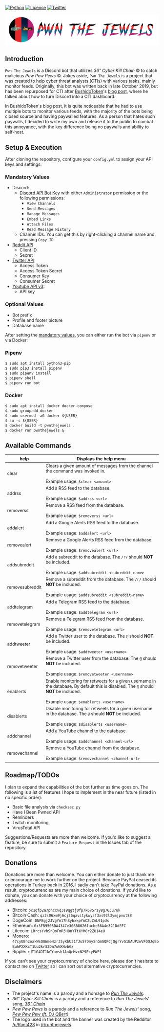 [![Python][1]][2]
[![License][3]][4]
[![Twitter][5]][6]

<p align="center">
    <img src="./images/Pwn%20The%20Jewels%20Banner.png">
</p>

## Introduction
`Pwn The Jewels` is a Discord bot that utilizes *36" Cyber Kill Chain* &copy; to catch malicious *Pew Pew Pews* 
&copy;. Jokes aside, `Pwn The Jewels` is a project that was created to help cyber threat analysts (CTIs) with various 
tasks, mainly monitor feeds.  Originally, this bot was written back in late October 2019, but has been repurposed for 
CTI after [BushidoToken][7]'s [blog post][8], where he talked about how to turn Discord into a CTI dashboard.

In BushidoToken's blog post, it is quite noticeable that he had to use multiple bots to monitor various feeds, with 
the majority of the bots being closed source and having paywalled features. As a person that hates such paywalls, I 
decided to write my own and release it to the public to combat this annoyance, with the key difference being no 
paywalls and ability to self-host.

## Setup & Execution
After cloning the repository, configure your `config.yml` to assign your API keys and settings:

### Mandatory Values
- Discord:
  - [Discord API Bot Key][9] with either `Administrator` permission or the following permissions:
    - `View Channels`
    - `Send Messages`
    - `Manage Messages`
    - `Embed Links`
    - `Attach Files`
    - `Read Message History`
  - Channel IDs. You can get this by right-clicking a channel name and pressing `Copy ID`.
- [Reddit API][10]:
  - Client ID
  - Secret
- [Twitter API][11]:
  - Access Token
  - Access Token Secret
  - Consumer Key
  - Consumer Secret
- [Youtube API v3][12]:
  - API key

### Optional Values
- Bot prefix
- Profile and footer picture
- Database name

After setting the [mandatory values](#mandatory-settings), you can either run the bot via `pipenv` or via Docker:

### Pipenv
```
$ sudo apt install python3-pip
$ sudo pip3 install pipenv
$ sudo pipenv install
$ pipenv shell
$ pipenv run bot
```

### Docker
```
$ sudo apt install docker docker-compose
$ sudo groupadd docker
$ sudo usermod -aG docker ${USER}
$ su -s ${USER}
$ docker build -t pwnthejewels .
$ docker run pwnthejewels &
```

## Available Commands
| help            | Displays the help menu                                                                                                                                                              |
|-----------------|-------------------------------------------------------------------------------------------------------------------------------------------------------------------------------------|
| clear           | Clears a given amount of messages from the channel the command was invoked in.<br><br>Example usage:  `$clear <amount>`                                                             |
| addrss          | Add a RSS feed to the database.<br><br>Example usage: `$addrss <url>`                                                                                                               |
| removerss       | Remove a RSS feed from the database.<br><br>Example usage: `$removerss <url>`                                                                                                       |
| addalert        | Add a Google Alerts RSS feed to the database.<br><br>Example usage: `$addalert <url>`                                                                                               |
| removealert     | Remove a Google Alerts RSS feed from the database.<br><br>Example usage: `$removealert <url>`                                                                                       |
| addsubreddit    | Add a subreddit to the database. The `/r/` should **NOT** be included.<br><br>Example usage: `$addsubreddit <subreddit-name>`                                                       |
| removesubreddit | Remove a subreddit from the database. The `/r/` should **NOT** be included.<br><br>Example usage: `$addsubreddit <subreddit-name>`                                                  |
| addtelegram     | Add a Telegram RSS feed to the database.<br><br>Example usage: `$addtelegram <url>`                                                                                                 |
| removetelegram  | Remove a Telegram RSS feed from the database.<br><br>Example usage: `$removetelegram <url>`                                                                                         |
| addtweeter      | Add a Twitter user to the database. The `@` should **NOT** be included.<br><br>Example usage: `$addtweeter <username>`                                                              |
| removetweeter   | Remove a Twitter user from the database. The `@` should **NOT** be included.<br><br>Example usage: `$removetweeter <username>`                                                      |
| enablerts       | Enable monitoring for retweets for a given username in the database. By default this is disabled. The `@` should **NOT** be included.<br><br>Example usage: `$enablerts <username>` |
| disablerts      | Disable monitoring for retweets for a given username in the database. The `@` should **NOT** be included.<br><br>Example usage: `$disablerts <username>`                            |
| addchannel      | Add a YouTube channel to the database.<br><br>Example usage: `$addchannel <channel-url>`                                                                                            |
| removechannel   | Remove a YouTube channel from the database.<br><br>Example usage: `$removechannel <channel-url>`                                                                                    |                                                                                |

## Roadmap/TODOs
I plan to expand the capabilities of the bot further as time goes on. The following is a ist of features I hope to 
implement in the near future (listed in no specific order):

- Basic file analysis via `checksec.py`
- Have I Been Pwned API
- Reminders
- Twitch monitoring
- VirusTotal API

Suggestions/Requests are more than welcome. If you'd like to suggest a feature, be sure to submit a `Feature Request` 
in the Issues tab of the repository.

## Donations
Donations are more than welcome. You can either donate to just thank me or encourage me to work further on the 
project. Because PayPal ceased its operations in Turkey back in 2016, I sadly can't take PayPal donations. As a 
result, cryptocurrencies are my main choice of donations. If you'd like to donate, you can donate with your choice of 
cryptocurrency at the following addresses:

- Bitcoin:      `bc1qfp2a7pncxvq3s9qgtj0fp7k6v5rzy8g763u7uk`
- Bitcoin Cash: `qz3s06xm9j6cj26qavstykwysf3xs92l3ymjpvut88`
- DogeCoin:     `DNPBgj2JVgYm17h8ybxkpYmC2LZmL91pUs`
- Ethereum:     `0x3FB9505DA434Ce308880261acbe56A4e321DdEFC`
- Litecoin:     `LRrcsYvbSnQoFmR3H8nYTtXYM8r2ZU14eU`
- Monero:       `47cyUEhzoakWsQUWme4zrJ5yKbU31TJu57DmySnGmGQFCjQgrYvG1EAUPzwVFQQJqBbBuhPXXKcT1Uu2krS2Dn7wNXHvbGx`
- Ripple:       `rUT1G4DT1kCYamsh1AoQcMvcN29PcyPWP1`

If you can't see your cryptocurrency of choice here, please don't hesitate to contact me on [Twitter][6] so I can 
sort out alternative cryptocurrencies.

## Disclaimers
- The project's name is a parody and a homage to [*Run The Jewels*][13].
- *36" Cyber Kill Chain* is a parody and a reference to *Run The Jewels*' song, [*36" Chain*][14]
- *Pew Pew Pews* is a parody and a reference to *Run The Jewels*' song, [*Pew Pew Pew (ft. DJ QBert)*][15]
- The logo used in the bot and the banner was created by the Redditor [/u/Rant423][16] in [/r/runthejewels][17].

[1]:    https://img.shields.io/badge/Python-3.9.2-yellow.svg?color=blue&logo=python&logoColor=white
[2]:    https://www.python.org/download/
[3]:    https://img.shields.io/github/license/Arszilla/Pwn-The-Jewels?color=important&logo=github
[4]:    https://github.com/Arszilla/Pwn-The-Jewels/blob/master/LICENSE
[5]:    https://img.shields.io/twitter/url?label=Twitter&style=flat-square&url=https%3A%2F%2Ftwitter.com%2FArszilla?color=blue&logo=Twitter
[6]:    https://twitter.com/Arszilla
[7]:    https://twitter.com/BushidoToken
[8]:    https://blog.bushidotoken.net/2021/02/using-discord-server-as-personal-cti.html
[9]:    https://discord.com/developers/
[10]:   https://www.reddit.com/prefs/apps/
[11]:   https://developer.twitter.com/
[12]:   https://developers.google.com/youtube/v3
[13]:   https://www.youtube.com/channel/UCeveumRTn2o--9j1Xz2KUCQ
[14]:   https://www.youtube.com/watch?v=c_rwa4ZbKgA
[15]:   https://www.youtube.com/watch?v=gw9-F69EltY
[16]:   https://www.reddit.com/user/Rant423
[17]:   https://www.reddit.com/r/runthejewels/comments/gvx9vs/to_celebrate_rtj4/
